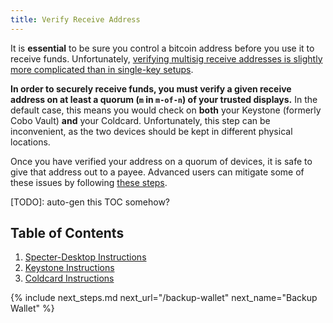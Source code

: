 ```yaml
---
title: Verify Receive Address
---
```


It is **essential** to be sure you control a bitcoin address before you use it to receive funds. Unfortunately, [verifying multisig receive addresses is slightly more complicated than in single-key setups](/known-issues/verify-receive-address).

**In order to securely receive funds, you must verify a given receive address on at least a quorum (`m` in `m-of-n`) of your trusted displays.**
In the default case, this means you would check on **both** your Keystone (formerly Cobo Vault) **and** your Coldcard.
Unfortunately, this step can be inconvenient, as the two devices should be kept in different physical locations.

Once you have verified your address on a quorum of devices, it is safe to give that address out to a payee.
Advanced users can mitigate some of these issues by following [these steps](/verify-receive-address/advanced).

[TODO]: auto-gen this TOC somehow?
## Table of Contents
1. [Specter-Desktop Instructions](/verify-receive-address/specter)
1. [Keystone Instructions](/verify-receive-address/keystone)
1. [Coldcard Instructions](/verify-receive-address/coldcard)

{% include next_steps.md next_url="/backup-wallet" next_name="Backup Wallet" %}
